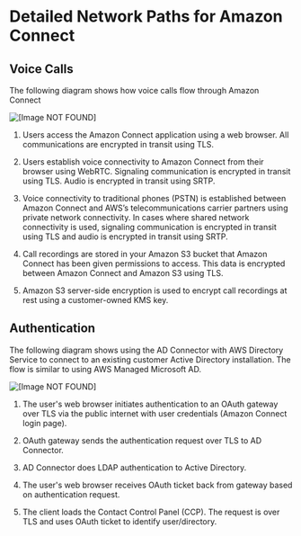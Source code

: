 # Detailed Network Paths for Amazon Connect<a name="detailed-network-paths"></a>

## Voice Calls<a name="detailed-network-paths-voice"></a>

The following diagram shows how voice calls flow through Amazon Connect 

![\[Image NOT FOUND\]](http://docs.aws.amazon.com/connect/latest/adminguide/images/network-path-voice-calls.png)

1. Users access the Amazon Connect application using a web browser\. All communications are encrypted in transit using TLS\.

1. Users establish voice connectivity to Amazon Connect from their browser using WebRTC\. Signaling communication is encrypted in transit using TLS\. Audio is encrypted in transit using SRTP\.

1. Voice connectivity to traditional phones \(PSTN\) is established between Amazon Connect and AWS’s telecommunications carrier partners using private network connectivity\. In cases where shared network connectivity is used, signaling communication is encrypted in transit using TLS and audio is encrypted in transit using SRTP\.

1. Call recordings are stored in your Amazon S3 bucket that Amazon Connect has been given permissions to access\. This data is encrypted between Amazon Connect and Amazon S3 using TLS\.

1. Amazon S3 server\-side encryption is used to encrypt call recordings at rest using a customer\-owned KMS key\.

## Authentication<a name="detailed-network-paths-authentication"></a>

The following diagram shows using the AD Connector with AWS Directory Service to connect to an existing customer Active Directory installation\. The flow is similar to using AWS Managed Microsoft AD\.

![\[Image NOT FOUND\]](http://docs.aws.amazon.com/connect/latest/adminguide/images/network-path-authentication.png)

1. The user's web browser initiates authentication to an OAuth gateway over TLS via the public internet with user credentials \(Amazon Connect login page\)\.

1. OAuth gateway sends the authentication request over TLS to AD Connector\.

1. AD Connector does LDAP authentication to Active Directory\.

1. The user's web browser receives OAuth ticket back from gateway based on authentication request\.

1. The client loads the Contact Control Panel \(CCP\)\. The request is over TLS and uses OAuth ticket to identify user/directory\.